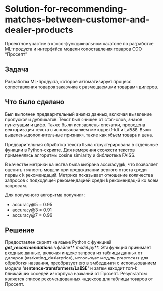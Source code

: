 # Solution-for-recommending-matches-between-customer-and-dealer-products

Проектное участие в кросс-функциональном хакатоне по разработке ML-продукта и интерфейса модели сопоставления товаров ООО “Просепт”

## Задача
Разработка ML-продукта, которое автоматизирует процесс сопоставления товаров заказчика с размещаемыми товарами дилеров.

## Что было сделано
Был выполнен предварительный анализ данных, включая выявление пропусков и дубликатов. Текст был очищен от стоп-слов, знаков пунктуации и цифр. Также были исправлены опечатки, проведена векторизация текста с использованием методов tf-idf и LaBSE. Были выделены дополнительные признаки, такие как объем товара и цена.

Предварительная обработка текста была структурирована в отдельные функции в Python-скрипте. Для измерения схожести текстов применялись алгоритмы cosine similarity и библиотека FAISS. 

В качестве метрики качества была выбрана accuracy@k, что позволяет оценить точность модели при предсказании верного ответа среди первых k рекомендаций. Метрика показывает отношение количества запросов с подходящей рекомендацией среди k рекомендаций ко всем запросам.

Для полученого алгоритма получили:

* accuracy@5 = 0.95
* accuracy@3 = 0.91
* accuracy@7 = 0.96

## Решение

Предоставлен скрипт на языке Python с функцией **_get_recommendations_** в файле** _model.py_**. Эта функция принимает входные данные, включая индекс запроса из таблицы данных от дилеров (marketing_dealerprice), использует модуль preprocess для обработки названия, преобразует его в эмбеддинги с использованием модели **'sentence-transformers/LaBSE'** и затем находит топ-k ближайших соседей из корпуса названий от Просепт. Результатом является список рекомендованных индексов для таблицы товаров от Просепт.
